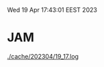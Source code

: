 Wed 19 Apr 17:43:01 EEST 2023
# JAM
<a href='./cache/202304/19_17.log'>./cache/202304/19_17.log</a>

